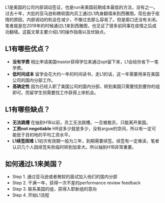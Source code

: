 L1是美国的公司内部调动签证，也是run来美国前期成本最低的方法，没有之一。过去十年，大批的亚马逊和微软国内员工通过L1肉身翻墙来到西雅图。现在由于疫情的原因，内部调动的机会在减少，不像过去那么容易了。但是窗口还没有关闭。笔者就是在2019年的时候通过L1来到西雅图，也见证了很多前同事在疫情之后成功翻墙。这篇文章主要介绍L1的操作指南以及优缺点。

## L1有哪些优点？
* **没有学费** 相比申请美国master获得学位来通过opt留下来，L1会给你省下一笔学费。
* **低时间成本** 留学会花大约一年的时间读书，走L1的话，这一年需要用来在美国公司的国内分部工作。
* **高确定性** 因为已经入职了美国公司的国内分部，转到美国只需要找到要你的组即可。而留学生则需要找工作获得上岸机会。

## L1有哪些缺点？
* **无法跳槽** 在抽到H1B以前，员工无法跳槽。一旦被裁员，只能离开美国。
* **工资not negotiable** HR说多少就是多少，没有argue的空间，所以有一定可能低于目的地的平均工资水平。
* **L1续签困难** L1初次有效期一般为三年，到期需要续签。续签有一定难读，笔者认识几个人因续签失败临时转到加拿大。所以抽到H1B非常重要。

## 如何通过L1来美国？
* Step 1. 通过亚马逊或者微软的面试加入他们的国内分部
* Step 2. 干满一年，获得一次不差的performance review feedback
* Step 3. 联系美国的组，获得入职新组的意向
* Step 4. 开始L1流程
